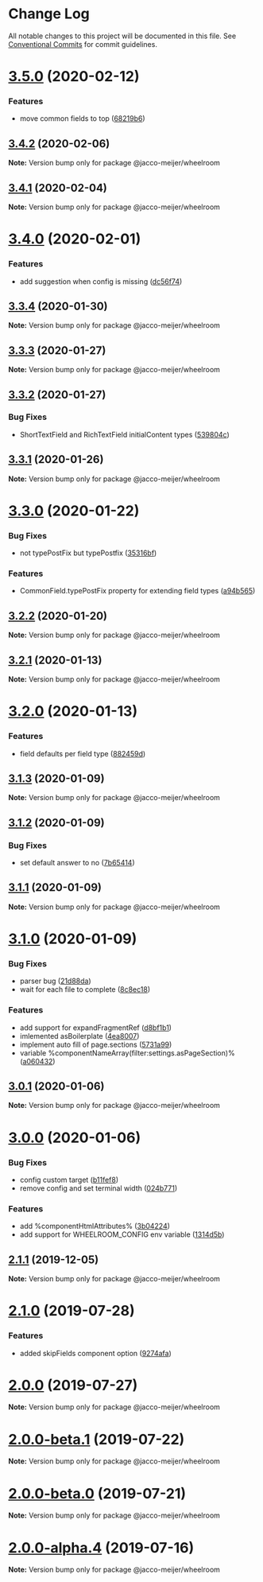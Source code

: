 # Change Log

All notable changes to this project will be documented in this file.
See [Conventional Commits](https://conventionalcommits.org) for commit guidelines.

# [3.5.0](https://github.com/jaccomeijer/wheelroom/compare/@jacco-meijer/wheelroom@3.4.2...@jacco-meijer/wheelroom@3.5.0) (2020-02-12)


### Features

* move common fields to top ([68219b6](https://github.com/jaccomeijer/wheelroom/commit/68219b6))





## [3.4.2](https://github.com/jaccomeijer/wheelroom/compare/@jacco-meijer/wheelroom@3.4.1...@jacco-meijer/wheelroom@3.4.2) (2020-02-06)

**Note:** Version bump only for package @jacco-meijer/wheelroom





## [3.4.1](https://github.com/jaccomeijer/wheelroom/compare/@jacco-meijer/wheelroom@3.4.0...@jacco-meijer/wheelroom@3.4.1) (2020-02-04)

**Note:** Version bump only for package @jacco-meijer/wheelroom





# [3.4.0](https://github.com/jaccomeijer/wheelroom/compare/@jacco-meijer/wheelroom@3.3.4...@jacco-meijer/wheelroom@3.4.0) (2020-02-01)


### Features

* add suggestion when config is missing ([dc56f74](https://github.com/jaccomeijer/wheelroom/commit/dc56f74d3a24c34c046a9d5b1253f0c97602e813))





## [3.3.4](https://github.com/jaccomeijer/wheelroom/compare/@jacco-meijer/wheelroom@3.3.3...@jacco-meijer/wheelroom@3.3.4) (2020-01-30)

**Note:** Version bump only for package @jacco-meijer/wheelroom





## [3.3.3](https://github.com/jaccomeijer/wheelroom/compare/@jacco-meijer/wheelroom@3.3.2...@jacco-meijer/wheelroom@3.3.3) (2020-01-27)

**Note:** Version bump only for package @jacco-meijer/wheelroom





## [3.3.2](https://github.com/jaccomeijer/wheelroom/compare/@jacco-meijer/wheelroom@3.3.1...@jacco-meijer/wheelroom@3.3.2) (2020-01-27)


### Bug Fixes

* ShortTextField and RichTextField initialContent types ([539804c](https://github.com/jaccomeijer/wheelroom/commit/539804c))





## [3.3.1](https://github.com/jaccomeijer/wheelroom/compare/@jacco-meijer/wheelroom@3.3.0...@jacco-meijer/wheelroom@3.3.1) (2020-01-26)

**Note:** Version bump only for package @jacco-meijer/wheelroom





# [3.3.0](https://github.com/jaccomeijer/wheelroom/compare/@jacco-meijer/wheelroom@3.2.2...@jacco-meijer/wheelroom@3.3.0) (2020-01-22)


### Bug Fixes

* not typePostFix but typePostfix ([35316bf](https://github.com/jaccomeijer/wheelroom/commit/35316bf))


### Features

* CommonField.typePostFix property for extending field types ([a94b565](https://github.com/jaccomeijer/wheelroom/commit/a94b565))





## [3.2.2](https://github.com/jaccomeijer/wheelroom/compare/@jacco-meijer/wheelroom@3.2.1...@jacco-meijer/wheelroom@3.2.2) (2020-01-20)

**Note:** Version bump only for package @jacco-meijer/wheelroom





## [3.2.1](https://github.com/jaccomeijer/wheelroom/compare/@jacco-meijer/wheelroom@3.2.0...@jacco-meijer/wheelroom@3.2.1) (2020-01-13)

**Note:** Version bump only for package @jacco-meijer/wheelroom





# [3.2.0](https://github.com/jaccomeijer/wheelroom/compare/@jacco-meijer/wheelroom@3.1.3...@jacco-meijer/wheelroom@3.2.0) (2020-01-13)


### Features

* field defaults per field type ([882459d](https://github.com/jaccomeijer/wheelroom/commit/882459d9df08fc7f25104e48b9d12cbd74dbb38b))





## [3.1.3](https://github.com/jaccomeijer/wheelroom/compare/@jacco-meijer/wheelroom@3.1.2...@jacco-meijer/wheelroom@3.1.3) (2020-01-09)

**Note:** Version bump only for package @jacco-meijer/wheelroom





## [3.1.2](https://github.com/jaccomeijer/wheelroom/compare/@jacco-meijer/wheelroom@3.1.1...@jacco-meijer/wheelroom@3.1.2) (2020-01-09)


### Bug Fixes

* set default answer to no ([7b65414](https://github.com/jaccomeijer/wheelroom/commit/7b65414))





## [3.1.1](https://github.com/jaccomeijer/wheelroom/compare/@jacco-meijer/wheelroom@3.1.0...@jacco-meijer/wheelroom@3.1.1) (2020-01-09)

**Note:** Version bump only for package @jacco-meijer/wheelroom





# [3.1.0](https://github.com/jaccomeijer/wheelroom/compare/@jacco-meijer/wheelroom@3.0.1...@jacco-meijer/wheelroom@3.1.0) (2020-01-09)


### Bug Fixes

* parser bug ([21d88da](https://github.com/jaccomeijer/wheelroom/commit/21d88da))
* wait for each file to complete ([8c8ec18](https://github.com/jaccomeijer/wheelroom/commit/8c8ec18))


### Features

* add support for expandFragmentRef ([d8bf1b1](https://github.com/jaccomeijer/wheelroom/commit/d8bf1b1))
* imlemented asBoilerplate ([4ea8007](https://github.com/jaccomeijer/wheelroom/commit/4ea8007))
* implement auto fill of page.sections ([5731a99](https://github.com/jaccomeijer/wheelroom/commit/5731a99))
* variable %componentNameArray(filter:settings.asPageSection)% ([a060432](https://github.com/jaccomeijer/wheelroom/commit/a060432))





## [3.0.1](https://github.com/jaccomeijer/wheelroom/compare/@jacco-meijer/wheelroom@3.0.0...@jacco-meijer/wheelroom@3.0.1) (2020-01-06)

**Note:** Version bump only for package @jacco-meijer/wheelroom





# [3.0.0](https://github.com/jaccomeijer/wheelroom/compare/@jacco-meijer/wheelroom@2.1.1...@jacco-meijer/wheelroom@3.0.0) (2020-01-06)


### Bug Fixes

* config custom target ([b11fef8](https://github.com/jaccomeijer/wheelroom/commit/b11fef8779b4274c139343f15c206a87945ece6d))
* remove config and set terminal width ([024b771](https://github.com/jaccomeijer/wheelroom/commit/024b771a946f11b14b9ef6a9e8222ad2a27125ef))


### Features

* add %componentHtmlAttributes% ([3b04224](https://github.com/jaccomeijer/wheelroom/commit/3b04224b4887e1b597c805fde33f9587c6ac151c))
* add support for WHEELROOM_CONFIG env variable ([1314d5b](https://github.com/jaccomeijer/wheelroom/commit/1314d5b8a076e87126a51b6fb396d91a3e1eaab5))





## [2.1.1](https://github.com/jaccomeijer/wheelroom/compare/@jacco-meijer/wheelroom@2.1.0...@jacco-meijer/wheelroom@2.1.1) (2019-12-05)

**Note:** Version bump only for package @jacco-meijer/wheelroom





# [2.1.0](https://github.com/jaccomeijer/wheelroom/compare/@jacco-meijer/wheelroom@2.0.0...@jacco-meijer/wheelroom@2.1.0) (2019-07-28)


### Features

* added skipFields component option ([9274afa](https://github.com/jaccomeijer/wheelroom/commit/9274afa))





# [2.0.0](https://github.com/jaccomeijer/wheelroom/compare/@jacco-meijer/wheelroom@2.0.0-beta.1...@jacco-meijer/wheelroom@2.0.0) (2019-07-27)

**Note:** Version bump only for package @jacco-meijer/wheelroom





# [2.0.0-beta.1](https://github.com/jaccomeijer/wheelroom/compare/@jacco-meijer/wheelroom@2.0.0-beta.0...@jacco-meijer/wheelroom@2.0.0-beta.1) (2019-07-22)

**Note:** Version bump only for package @jacco-meijer/wheelroom





# [2.0.0-beta.0](https://github.com/jaccomeijer/wheelroom/compare/@jacco-meijer/wheelroom@2.0.0-alpha.4...@jacco-meijer/wheelroom@2.0.0-beta.0) (2019-07-21)

**Note:** Version bump only for package @jacco-meijer/wheelroom





# [2.0.0-alpha.4](https://github.com/jaccomeijer/wheelroom/compare/@jacco-meijer/wheelroom@2.0.0-alpha.3...@jacco-meijer/wheelroom@2.0.0-alpha.4) (2019-07-16)

**Note:** Version bump only for package @jacco-meijer/wheelroom
